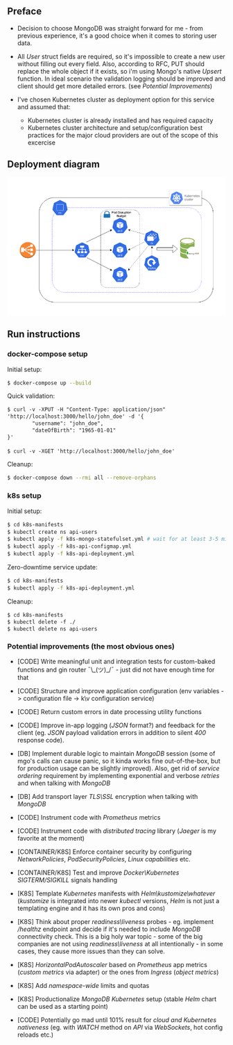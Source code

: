 ## Preface

* Decision to choose MongoDB was straight forward for me - from previous experience, it's a good choice when it comes to storing user data.

* All *User* struct fields are required, so it's impossible to create a new user without filling out every field. Also, according to RFC, PUT should replace the whole object if it exists, so i'm using Mongo's native *Upsert* function. In ideal scenario the validation logging should be improved and client should get more detailed errors. (see *Potential Improvements*)

* I've chosen Kubernetes cluster as deployment option for this service and assumed that:
    * Kubernetes cluster is already installed and has required capacity
    * Kubernetes cluster architecture and setup/configuration best practices for the major cloud providers are out of the scope of this excercise

## Deployment diagram

![Deployment diagram](api-users.png)

## Run instructions

### docker-compose setup

Initial setup:

```bash
$ docker-compose up --build
```

Quick validation:

```
$ curl -v -XPUT -H "Content-Type: application/json" 'http://localhost:3000/hello/john_doe' -d '{
        "username": "john_doe",
        "dateOfBirth": "1965-01-01"
}'

$ curl -v -XGET 'http://localhost:3000/hello/john_doe'
```

Cleanup:

```bash
$ docker-compose down --rmi all --remove-orphans
```

### k8s setup

Initial setup:

```bash
$ cd k8s-manifests
$ kubectl create ns api-users
$ kubectl apply -f k8s-mongo-statefulset.yml # wait for at least 3-5 minutes after all MongoDB replicas become ready since exponential backoff for Mongo connection is not implemented
$ kubectl apply -f k8s-api-configmap.yml
$ kubectl apply -f k8s-api-deployment.yml
```

Zero-downtime service update:

```bash
$ cd k8s-manifests
$ kubectl apply -f k8s-api-deployment.yml
```

Cleanup:

```
$ cd k8s-manifests
$ kubectl delete -f ./
$ kubectl delete ns api-users
```

### Potential improvements (the most obvious ones)

* [CODE] Write meaningful unit and integration tests for custom-baked functions and gin router ¯\\\_(ツ)_/¯ - just did not have enough time for that
* [CODE] Structure and improve application configuration (env variables -> configuration file -> k\v configuration service)
* [CODE] Return custom errors in date processing utility functions
* [CODE] Improve in-app logging (*JSON* format?) and feedback for the client (eg. *JSON* payload validation errors in addition to silent *400* response code).
* [DB] Implement durable logic to maintain *MongoDB* session (some of mgo's calls can cause panic, so it kinda works fine out-of-the-box, but for production usage can be slightly improved). Also, get rid of *service ordering* requirement by implementing exponential and verbose *retries* and when talking with *MongoDB*
* [DB] Add transport layer *TLS\SSL* encryption when talking with *MongoDB*
* [CODE] Instrument code with *Prometheus* metrics
* [CODE] Instrument code with *distributed tracing* library (*Jaeger* is my favorite at the moment)
* [CONTAINER/K8S] Enforce container security by configuring *NetworkPolicies*, *PodSecurityPolicies*, *Linux capabilities* etc.
* [CONTAINER/K8S] Test and improve *Docker\Kubernetes* *SIGTERM/SIGKILL* signals handling
* [K8S] Template *Kubernetes* manifests with *Helm\kustomize\whatever* (*kustomize* is integrated into newer *kubectl* versions, *Helm* is not just a templating engine and it has its own pros and cons)
* [K8S] Think about proper *readiness\liveness* probes - eg. implement */healthz* endpoint and decide if it's needed to include *MongoDB* connectivity check. This is a big holy war topic - some of the big companies are not using *readiness\liveness* at all intentionally - in some cases, they cause more issues than they can solve.
* [K8S] *HorizontalPodAutoscaler* based on *Prometheus* app metrics (*custom metrics* via adapter) or the ones from *Ingress* (*object metrics*)
* [K8S] Add *namespace-wide* limits and quotas
* [K8S] Productionalize *MongoDB Kubernetes* setup (stable *Helm* chart can be used as a starting point)

* [CODE] Potentially go mad until 101% result for *cloud and Kubernetes nativeness* (eg. with *WATCH* method on *API* via *WebSockets*, hot config reloads etc.)

